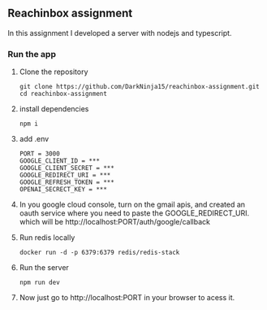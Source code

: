 ## Reachinbox assignment

In this assignment I developed a server with nodejs and typescript.

### Run the app


1. Clone the repository
    ```
    git clone https://github.com/DarkNinja15/reachinbox-assignment.git
    cd reachinbox-assignment
    ```

2. install dependencies

    ```
    npm i
    ```
3. add .env

    ```
    PORT = 3000
    GOOGLE_CLIENT_ID = ***
    GOOGLE_CLIENT_SECRET = ***
    GOOGLE_REDIRECT_URI = ***
    GOOGLE_REFRESH_TOKEN = ***
    OPENAI_SECRECT_KEY = ***
    ```

4. In you google cloud console, turn on the gmail apis, and created an oauth service where you need to paste the GOOGLE_REDIRECT_URI. which will be http://localhost:PORT/auth/google/callback

3. Run redis locally

    ```
    docker run -d -p 6379:6379 redis/redis-stack
    ```

4. Run the server

    ```
    npm run dev
    ```
5. Now just go to http://localhost:PORT in your browser to acess it.



